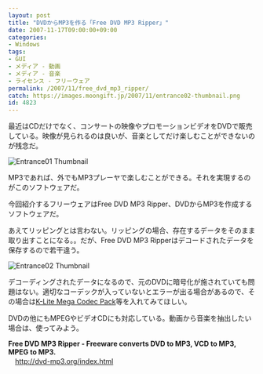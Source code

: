 ```yaml
---
layout: post
title: "DVDからMP3を作る「Free DVD MP3 Ripper」"
date: 2007-11-17T09:00:00+09:00
categories:
- Windows
tags: 
- GUI
- メディア - 動画
- メディア - 音楽
- ライセンス - フリーウェア
permalink: /2007/11/free_dvd_mp3_ripper/
catch: https://images.moongift.jp/2007/11/entrance02-thumbnail.png
id: 4823
---
```

最近はCDだけでなく、コンサートの映像やプロモーションビデオをDVDで販売している。映像が見られるのは良いが、音楽としてだけ楽しむことができないのが残念だ。   
  
 ![Entrance01 Thumbnail](https://images.moongift.jp/2007/11/entrance01-thumbnail.png)  
  
MP3であれば、外でもMP3プレーヤで楽しむことができる。それを実現するのがこのソフトウェアだ。   
  
今回紹介するフリーウェアはFree DVD MP3 Ripper、DVDからMP3を作成するソフトウェアだ。   
<!--more-->  
あえてリッピングとは言わない。リッピングの場合、存在するデータをそのまま取り出すことになる。。だが、Free DVD MP3 Ripperはデコードされたデータを保存するので若干違う。   
  
 ![Entrance02 Thumbnail](https://images.moongift.jp/2007/11/entrance02-thumbnail.png)  
  
デコーディングされたデータになるので、元のDVDに暗号化が施されていても問題はない。適切なコーデックが入っていないとエラーが出る場合があるので、その場合は[K-Lite Mega Codec Pack](http://dvd-mp3.org/faq.html)等を入れてみてほしい。   
  
DVDの他にもMPEGやビデオCDにも対応している。動画から音楽を抽出したい場合は、使ってみよう。   
  
**Free DVD MP3 Ripper - Freeware converts DVD to MP3, VCD to MP3, MPEG to MP3.**   
　[http://dvd-mp3.org/index.html   
](http://dvd-mp3.org/index.html)

